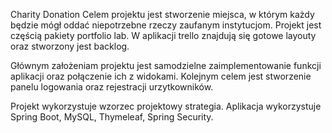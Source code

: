 Charity Donation
Celem projektu jest stworzenie miejsca, w którym każdy będzie mógł oddać niepotrzebne rzeczy zaufanym instytucjom.
Projekt jest częścią pakiety portfolio lab.
W aplikacji trello znajdują się gotowe layouty oraz stworzony jest backlog.

Głównym założeniam projektu jest samodzielne zaimplementowanie funkcji aplikacji oraz połączenie ich z widokami.
Kolejnym celem jest stworzenie panelu logowania oraz rejestracji urzytkowników.

Projekt wykorzystuje wzorzec projektowy strategia.
Aplikacja wykorzystuje Spring Boot, MySQL, Thymeleaf, Spring Security. 
